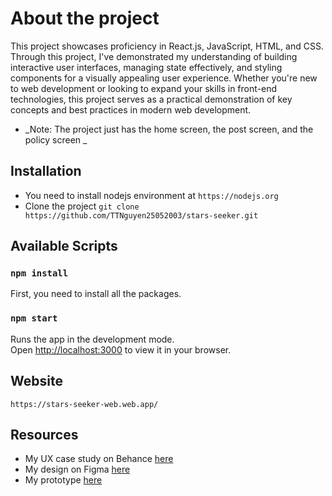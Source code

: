 # About the project

This project showcases proficiency in React.js, JavaScript, HTML, and CSS. Through this project, I've demonstrated my understanding of building interactive user interfaces, managing state effectively, and styling components for a visually appealing user experience. Whether you're new to web development or looking to expand your skills in front-end technologies, this project serves as a practical demonstration of key concepts and best practices in modern web development.

-   _Note: The project just has the home screen, the post screen, and the policy screen _

## Installation

-   You need to install nodejs environment at `https://nodejs.org`
-   Clone the project
    `git clone https://github.com/TTNguyen25052003/stars-seeker.git`

## Available Scripts

### `npm install`

First, you need to install all the packages.

### `npm start`

Runs the app in the development mode.\
Open [http://localhost:3000](http://localhost:3000) to view it in your browser.

## Website
`https://stars-seeker-web.web.app/`

## Resources

-   My UX case study on Behance [here](https://www.behance.net/gallery/193616941/THE-JOINING-WAITLIST-WEB?)
-   My design on Figma [here](https://www.figma.com/file/Stba7T8iXnkKovfsnad8Xa/Design?type=design&node-id=1%3A5884&mode=design&t=B4zaqzC56A4ipZVt-1)
-   My prototype [here](https://www.figma.com/proto/Stba7T8iXnkKovfsnad8Xa/Design?page-id=1%3A5884&type=design&node-id=1-9642&viewport=1106%2C632%2C0.18&t=H4aBWYga18QacLgn-1&scaling=min-zoom&starting-point-node-id=1%3A9642&mode=design)
